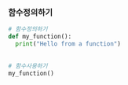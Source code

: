 ### 함수정의하기
``` python
# 함수정의하기
def my_function():
  print("Hello from a function")
  
  
# 함수사용하기
my_function()

````



